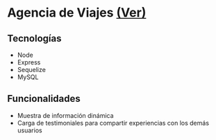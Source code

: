 # Agencia de Viajes [(Ver)](https://braianmg-agencia-viajes.herokuapp.com/testimoniales)

## Tecnologías
- Node
- Express
- Sequelize
- MySQL

## Funcionalidades
- Muestra de información dinámica
- Carga de testimoniales para compartir experiencias con los demás usuarios
